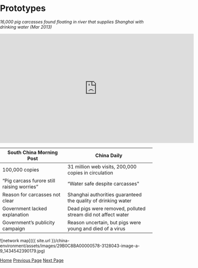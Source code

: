 <title>Example</title>
<style>
body {
    margin:0;
    padding:0;
    background-image:url("/china-environment/assets/images/Factory.pdf"); 
    background-repeat: no-repeat;
    webkit-background-size: cover;
    moz-background-size: cover;
    o-background-size: cover;
    background-size: cover;
    }
    
</style>

# Prototypes

<i>16,000 pig carcasses found floating in river that supplies Shanghai with drinking water (Mar 2013)</i>

<iframe width="640" height="360" src="https://www.youtube.com/embed/EDIGnqxYqMI" frameborder="0" gesture="media" allow="encrypted-media" allowfullscreen></iframe>

|**South China Morning Post**                   |**China Daily**|
| ----------------------------------------------|---------------------------------------|
| 100,000 copies                                |31 million web visits, 200,000 copies in circulation|
| “Pig carcass furore still raising worries”    |“Water safe despite carcasses"|
| Reason for carcasses not clear                |Shanghai authorities guaranteed the quality of drinking water|
| Government lacked explanation                 |Dead pigs were removed, polluted stream did not affect water |
| Government’s publicity campaign               |Reason uncertain, but pigs were  young and  died of a virus|



![network map]({{ site.url }}/china-environment/assets/images/29B0C8BA00000578-3128043-image-a-9_1434542390179.jpg)

[Home](index.md) [Previous Page](page1.md) [Next Page](page3.md)
